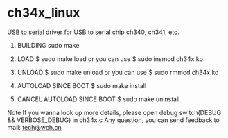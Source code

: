 # ch34x_linux
USB to serial driver for USB to serial chip ch340, ch341, etc.

1. BUILDING
   sudo make

2. LOAD
 $ sudo make load
 or you can use
 $ sudo insmod ch34x.ko
 
3. UNLOAD
 $ sudo make unload
 or you can use
 $ sudo rmmod ch34x.ko
 
4. AUTOLOAD SINCE BOOT
  $ sudo make install
  
5. CANCEL AUTOLOAD SINCE BOOT
  $ sudo make uninstall
  
Note
  If you wanna look up more details, please open debug switch(DEBUG && VERBOSE_DEBUG) in ch34x.c
  Any question, you can send feedback to mail: tech@wch.cn
